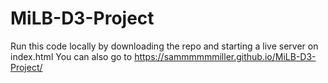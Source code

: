 # MiLB-D3-Project

Run this code locally by downloading the repo and starting a live server on index.html
You can also go to https://sammmmmmiller.github.io/MiLB-D3-Project/